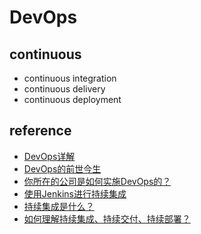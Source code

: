 # DevOps

## continuous

- continuous integration
- continuous delivery
- continuous deployment

## reference

- [DevOps详解](http://www.infoq.com/cn/articles/detail-analysis-of-devops)
- [DevOps的前世今生](http://www.infoq.com/cn/news/2016/09/learn-devops-from-reports)
- [你所在的公司是如何实施DevOps的？](https://www.zhihu.com/question/24413538)
- [使用Jenkins进行持续集成](https://www.liaoxuefeng.com/article/001463233913442cdb2d1bd1b1b42e3b0b29eb1ba736c5e000)
- [持续集成是什么？](http://www.ruanyifeng.com/blog/2015/09/continuous-integration.html)
- [如何理解持续集成、持续交付、持续部署？](https://www.zhihu.com/question/23444990/answer/80117102)